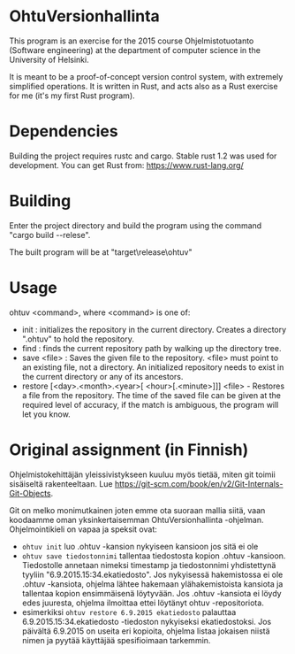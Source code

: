 # OhtuVersionhallinta
This program is an exercise for the 2015 course Ohjelmistotuotanto (Software engineering) at the department of computer science in the University of Helsinki.

It is meant to be a proof-of-concept version control system, with extremely simplified operations. It is written in Rust, and acts also as a Rust exercise for me (it's my first Rust program).

# Dependencies
Building the project requires rustc and cargo. Stable rust 1.2 was used for development. You can get Rust from: https://www.rust-lang.org/

# Building
Enter the project directory and build the program using the command "cargo build --relese".

The built program will be at "target\\release\\ohtuv"

# Usage
ohtuv \<command>, where \<command> is one of:
* init : initializes the repository in the current directory. Creates a directory ".ohtuv" to hold the repository.
* find : finds the current repository path by walking up the directory tree.
* save \<file> : Saves the given file to the repository. \<file> must point to an existing file, not a directory. An initialized repository needs to exist in the current directory or any of its ancestors.
* restore [\<day>.\<month>.\<year>[ \<hour>[.\<minute>]]] \<file> - Restores a file from the repository. The time of the saved file can be given at the required level of accuracy, if the match is ambiguous, the program will let you know.

# Original assignment (in Finnish)
Ohjelmistokehittäjän yleissivistykseen kuuluu myös tietää, miten git toimii sisäiseltä rakenteeltaan. Lue https://git-scm.com/book/en/v2/Git-Internals-Git-Objects. 

Git on melko monimutkainen joten emme ota suoraan mallia siitä, vaan koodaamme oman yksinkertaisemman  OhtuVersionhallinta -ohjelman. Ohjelmointikieli on vapaa ja speksit ovat: 

* <code>ohtuv init</code> luo .ohtuv -kansion nykyiseen kansioon jos sitä ei ole 
* <code>ohtuv save tiedostonnimi</code> tallentaa tiedostosta kopion .ohtuv -kansioon. Tiedostolle annetaan nimeksi timestamp ja tiedostonnimi yhdistettynä tyyliin "6.9.2015.15:34.ekatiedosto". Jos nykyisessä hakemistossa ei ole .ohtuv -kansiota, ohjelma lähtee hakemaan ylähakemistoista kansiota ja tallentaa kopion ensimmäisenä löytyvään. Jos .ohtuv -kansiota ei löydy edes juuresta, ohjelma ilmoittaa ettei löytänyt ohtuv -repositoriota. 
* esimerkiksi <code>ohtuv restore 6.9.2015 ekatiedosto</code> palauttaa 6.9.2015.15:34.ekatiedosto -tiedoston nykyiseksi ekatiedostoksi. Jos päivältä 6.9.2015 on useita eri kopioita, ohjelma listaa jokaisen niistä nimen ja pyytää käyttäjää spesifioimaan tarkemmin. 
